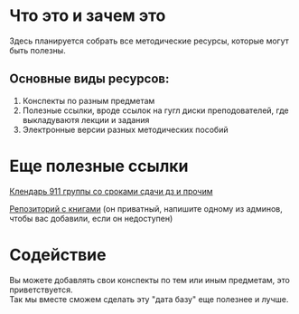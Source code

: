 # Что это и зачем это
Здесь планируется собрать все методические ресурсы, которые могут быть полезны.  
## Основные виды ресурсов:  
1. Конспекты по разным предметам
1. Полезные ссылки, вроде ссылок на гугл диски преподователей, где выкладуваютя лекции и задания
1. Электронные версии разных методических пособий

# Еще полезные ссылки
[Клендарь 911 группы со сроками сдачи дз и прочим](https://docs.google.com/spreadsheets/d/1mRaD19QDzDW5SBSQhB7x2FFImR883gcqXcq00t2m1CE/edit?usp=sharing)

[Репозиторий с книгами](https://github.com/MIPT-Group/Books) (он приватный, напишите одному из админов, чтобы вас добавили, если он недоступен)

# Содействие
Вы можете добавлять свои конспекты по тем или иным предметам, это приветствуется.  
Так мы вместе сможем сделать эту "дата базу" еще полезнее и лучше.
